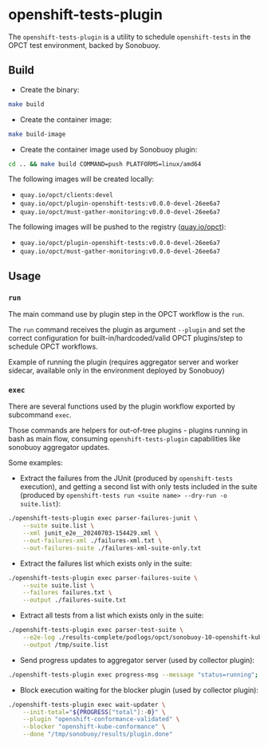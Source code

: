 # openshift-tests-plugin

The `openshift-tests-plugin` is a utility to schedule `openshift-tests` in the
OPCT test environment, backed by Sonobuoy.

## Build


- Create the binary:

```sh
make build
```

- Create the container image:


```sh
make build-image
```


- Create the container image used by Sonobuoy plugin:

```sh
cd .. && make build COMMAND=push PLATFORMS=linux/amd64
```
The following images will be created locally:
- `quay.io/opct/clients:devel`
- `quay.io/opct/plugin-openshift-tests:v0.0.0-devel-26ee6a7`
- `quay.io/opct/must-gather-monitoring:v0.0.0-devel-26ee6a7`

The following images will be pushed to the registry ([quay.io/opct]()):

- `quay.io/opct/plugin-openshift-tests:v0.0.0-devel-26ee6a7`
- `quay.io/opct/must-gather-monitoring:v0.0.0-devel-26ee6a7`

## Usage

### `run`

The main command use by plugin step in the OPCT workflow is the `run`.

The `run` command receives the plugin as argument `--plugin` and set the
correct configuration for built-in/hardcoded/valid OPCT plugins/step to schedule
OPCT workflows.

Example of running the plugin (requires aggregator server and worker sidecar, available only in the environment deployed by Sonobuoy) 


### `exec`

There are several functions used by the plugin workflow exported by subcommand `exec`.

Those commands are helpers for out-of-tree plugins - plugins running in bash as main flow, consuming `openshift-tests-plugin` capabilities like sonobuoy aggregator updates.

Some examples:

- Extract the failures from the JUnit (produced by `openshift-tests` execution), and getting a second list with only tests included in the suite (produced by `openshift-tests run <suite name> --dry-run -o suite.list`):

```sh
./openshift-tests-plugin exec parser-failures-junit \
    --suite suite.list \
    --xml junit_e2e__20240703-154429.xml \
    --out-failures-xml ./failures-xml.txt \
    --out-failures-suite ./failures-xml-suite-only.txt
```

- Extract the failures list which exists only in the suite:

```sh
./openshift-tests-plugin exec parser-failures-suite \
    --suite suite.list \
    --failures failures.txt \
    --output ./failures-suite.txt
```

- Extract all tests from a list which exists only in the suite:

```sh
./openshift-tests-plugin exec parser-test-suite \
    --e2e-log ./results-complete/podlogs/opct/sonobuoy-10-openshift-kube-conformance-job-79b165715ee74fc4/logs/tests.txt \
    --output /tmp/suite.list
```

- Send progress updates to aggregator server (used by collector plugin):

```sh
./openshift-tests-plugin exec progress-msg --message "status=running";
```

- Block execution waiting for the blocker plugin (used by collector plugin):


```sh
./openshift-tests-plugin exec wait-updater \
    --init-total="${PROGRESS["total"]:-0}" \
    --plugin "openshift-conformance-validated" \
    --blocker "openshift-kube-conformance" \
    --done "/tmp/sonobuoy/results/plugin.done"
```
